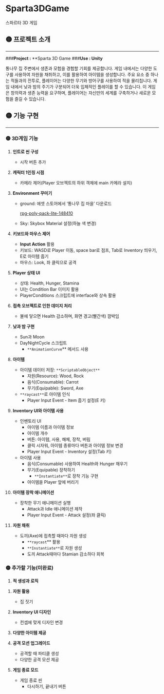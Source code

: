 # Sparta3DGame
스파르타 3D 게임

## 🟡 프로젝트 소개

---

###**Project :**  **Sparta 3D Game
###**Use : Unity**

<aside>
 통나무 집 주변에서 생존과 모험을 경험할 기회를 제공합니다. 게임 내에서는 다양한 도구를 사용하여 자원을 채취하고, 이를 활용하여 아이템을 생성합니다. 주요 요소 중 하나는 적들과의 전투로, 플레이어는 다양한 무기와 방어구를 사용하여 적을 물리칩니다. 게임 내에서 낮과 밤의 주기가 구분되어 더욱 입체적인 플레이를 할 수 있습니다. 이 게임은 창의력과 생존 능력을 요구하며, 플레이어는 자신만의 세계를 구축하거나 새로운 모험을 즐길 수 있습니다.

</aside>

## 🟡 기능 구현

---

### 🟡 3D게임 기능

1. **인트로 씬 구성**
    - 시작 버튼 추가

1. **캐릭터 1인칭 시점**
    - 카메라 제어(Player 오브젝트의 하위 객체에 main 카메라 설치)

1. **Environment 꾸미기**
    - ground: 에셋 스토어에서 ‘통나무 집 마을’ 다운로드
        
        [rpg-poly-pack-lite-148410](https://assetstore.unity.com/packages/3d/environments/landscapes/rpg-poly-pack-lite-148410)
        
    - Sky: Skybox Material 설정(하늘 색 변경)

1. **키보드와 마우스 제어**
    - **Input Action** 활용
    - 키보드: WASD로 Player 이동, space bar로 점프, Tab로 Inventory 띄우기, E로 아이템 줍기
    - 마우스: Look, 좌 클릭으로 공격

1. **Player 상태 UI**
    - 상태: Health, Hunger, Stamina
    - UI는 Condition Bar 이미지 활용
    - PlayerConditions 스크립트에 interface와 상속 활용

1. **접촉 오브젝트로 인한 데미지 처리**
    - 불에 닿으면 Health 감소하며, 화면 경고(빨간색) 깜박임

1. **낮과 밤 구현**
    - Sun과 Moon
    - DayNightCycle 스크립트
        - `**AnimationCurve`** 메서드 사용

1. **아이템** 
    - 아이템 데이터 저장: `**ScriptableObject**`
        - 자원(Resource): Wood, Rock
        - 음식(Consumable): Carrot
        - 무기(Equipable): Sword, Axe
    - `**raycast**`로 아이템 인식
        - Player Input Event - Item 줍기 설정(E 키)

1. **Inventory UI와 아이템 사용**
    - 인벤토리 UI
        - 아이템 이름과 아이템 정보
        - 아이템 개수
        - 버튼: 아이템, 사용, 해체, 장착, 버림
        - 클릭 시자워, 아이템 종류마다 버튼과 아이템 정보 변경
        - Player Input Event - Inventory 설정(Tab 키)
    - 아이템 사용
        - 음식(Consumable) 사용하여 Health와 Hunger 채우기
        - 무기(Equipable) 장착하기
            - `**Instantiate**`로 장착 기능 구현
        - 아이템을 Player 앞에 버리기

1. **아이템 장착 애니메이션** 
    - 장착한 무기 애니메이션 실행
        - Attack과 Idle 애니메이션 제작
        - Player Input Event - Attack 설정(좌 클릭)

1. **자원 채취**
    - 도끼(Axe)에 접촉할 때마다 자원 생성
        - `**raycast`**  활용
        - `**Instantiate**`로 자원 생성
        - 도끼 Attack때마다 Stamian 감소하다 회복


### 🟡 추가할 기능(미완료)


1. **적 생성과 로직**
</aside>

1. **자원 활용**
    - 집 짓기

1. **Inventory UI 디자인**
    - 컨셉에 맞게 디자인 변경

1. **다양한 아이템 제공**

1. **공격 모션 업그레이드**
    - 공격할 때 파티클 생성
    - 다양한 공격 모션 제공

1. **게임 종료 모드**
    - 게임 종료 씬
        - 다시하기, 끝내기 버튼
</aside>
